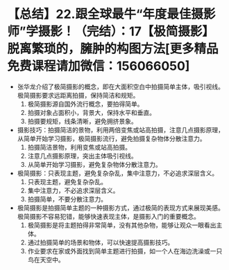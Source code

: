 # 【总结】22.跟全球最牛“年度最佳摄影师”学摄影！（完结）：17【极简摄影】脱离繁琐的，臃肿的构图方法[更多精品免费课程请加微信：156066050]

-   张华龙介绍了极简摄影的概念，即在大面积空白中拍摄简单主体，吸引视线。极简摄影要求远距离拍摄，保持简洁和规矩。
    1.  极简摄影源自国外流行概念，要拍得简单。
    2.  拍摄对象占面积小，背景大，保持水平和垂直。
    3.  拍摄要规矩，线条清晰，避免拥挤景象。
-   摄影技巧：拍摄简洁的景物，利用两倍变焦或站高拍摄，注意几点摄影原理，从简单开始学习摄影，极简摄影流行，避免拍摄复杂物体分散注意力。
    1.  拍摄简洁景物，利用变焦或站高拍摄。
    2.  注意几点摄影原理，突出主体吸引视线。
    3.  从简单开始学习摄影，避免复杂物体分散注意力。
-   极简摄影：只表现主题，避免复杂杂乱，集中注意力，不必追求深层含义。
    1.  只表现主题，避免复杂杂乱。
    2.  集中注意力，不必追求深层含义。
    3.  拍摄简单，不要分散注意力。
-   极简摄影是拍摄简单主题的一种摄影方式，通过极简的表现方式来展现美感。极简摄影不容易犯错，能够快速表现主体，是摄影入门的重要概念。
    1.  极简摄影是将主题拍得非常简单，没有其他杂物，能够让观众一眼看出主体。
    2.  通过拍摄简单的场景和物体，可以快速提高摄影技巧。
    3.  作业要求在家或外面找到简单主题进行拍摄，如一个人在海边洗澡或一只鸟在天空中。